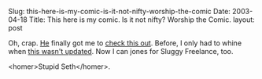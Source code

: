 Slug: this-here-is-my-comic-is-it-not-nifty-worship-the-comic
Date: 2003-04-18
Title: This here is my comic. Is it not nifty? Worship the Comic.
layout: post

Oh, crap. <a href="http://truerwords.net">He</a> finally got me to <a href="http://www.sluggy.com/">check this out</a>. Before, I only had to whine when <a href="http://www.highaims.com">this wasn&#39;t updated</a>. Now I can jones for Sluggy Freelance, too.

&lt;homer&gt;Stupid Seth&lt;/homer&gt;.
